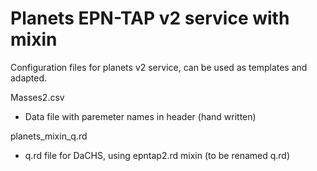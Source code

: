 # Planets EPN-TAP v2 service with mixin

Configuration files for planets v2 service, can be used as templates and adapted.



Masses2.csv
   - Data file with paremeter names in header (hand written)


planets_mixin_q.rd

   - q.rd file for DaCHS, using epntap2.rd mixin (to be renamed q.rd)



